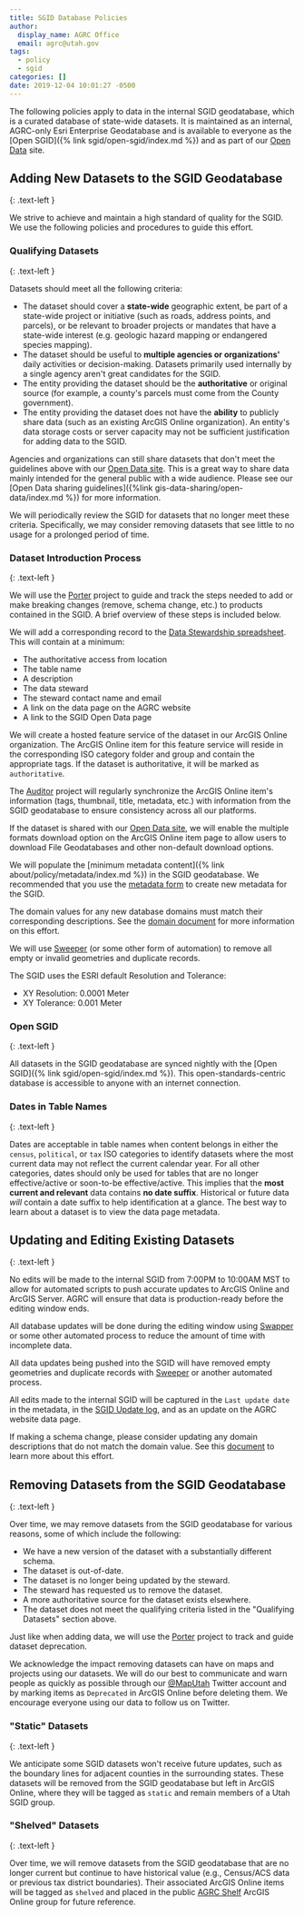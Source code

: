 ```yaml
---
title: SGID Database Policies
author:
  display_name: AGRC Office
  email: agrc@utah.gov
tags:
  - policy
  - sgid
categories: []
date: 2019-12-04 10:01:27 -0500
---
```


The following policies apply to data in the internal SGID geodatabase, which is a curated database of state-wide datasets. It is maintained as an internal, AGRC-only Esri Enterprise Geodatabase and is available to everyone as the [Open SGID]({% link sgid/open-sgid/index.md %}) and as part of our [Open Data](https://opendata.gis.utah.gov) site.

## Adding New Datasets to the SGID Geodatabase
{: .text-left }

We strive to achieve and maintain a high standard of quality for the SGID. We use the following policies and procedures to guide this effort.

### Qualifying Datasets
{: .text-left }

Datasets should meet all the following criteria:

- The dataset should cover a **state-wide** geographic extent, be part of a state-wide project or initiative (such as roads, address points, and parcels), or be relevant to broader projects or mandates that have a state-wide interest (e.g. geologic hazard mapping or endangered species mapping).
- The dataset should be useful to **multiple agencies or organizations'** daily activities or decision-making. Datasets primarily used internally by a single agency aren't great candidates for the SGID.
- The entity providing the dataset should be the **authoritative** or original source (for example, a county's parcels must come from the County government).
- The entity providing the dataset does not have the **ability** to publicly share data (such as an existing ArcGIS Online organization). An entity's data storage costs or server capacity may not be sufficient justification for adding data to the SGID.

Agencies and organizations can still share datasets that don't meet the guidelines above with our [Open Data site](https://opendata.gis.utah.gov/). This is a great way to share data mainly intended for the general public with a wide audience. Please see our [Open Data sharing guidelines]({%link gis-data-sharing/open-data/index.md %}) for more information.

We will periodically review the SGID for datasets that no longer meet these criteria. Specifically, we may consider removing datasets that see little to no usage for a prolonged period of time.

### Dataset Introduction Process
{: .text-left }

We will use the [Porter](https://github.com/agrc/porter) project to guide and track the steps needed to add or make breaking changes (remove, schema change, etc.) to products contained in the SGID. A brief overview of these steps is included below.

We will add a corresponding record to the [Data Stewardship spreadsheet](https://docs.google.com/spreadsheets/d/11ASS7LnxgpnD0jN4utzklREgMf1pcvYjcXcIcESHweQ/edit#gid=1). This will contain at a minimum:

- The authoritative access from location
- The table name
- A description
- The data steward
- The steward contact name and email
- A link on the data page on the AGRC website
- A link to the SGID Open Data page

We will create a hosted feature service of the dataset in our ArcGIS Online organization. The ArcGIS Online item for this feature service will reside in the corresponding ISO category folder and group and contain the appropriate tags. If the dataset is authoritative, it will be marked as `authoritative`.

The [Auditor](https://github.com/agrc/auditor) project will regularly synchronize the ArcGIS Online item's information (tags, thumbnail, title, metadata, etc.) with information from the SGID geodatabase to ensure consistency across all our platforms.

If the dataset is shared with our [Open Data site](https://opendata.gis.utah.gov/), we will enable the multiple formats download option on the ArcGIS Online item page to allow users to download File Geodatabases and other non-default download options.

We will populate the [minimum metadata content]({% link about/policy/metadata/index.md %}) in the SGID geodatabase. We recommended that you use the [metadata form](https://docs.google.com/forms/d/1u7gwdmRN-83Kh5zizi-kHRObeoNyaakM3scPkLT3zKY/edit) to create new metadata for the SGID.

The domain values for any new database domains must match their corresponding descriptions. See the [domain document](https://docs.google.com/document/d/12bdtmtv-ZVF9g-lFshbobx8DbKX9LfbL44HawLjFTVw/edit?usp=sharing) for more information on this effort.

We will use [Sweeper](https://github.com/agrc/sweeper) (or some other form of automation) to remove all empty or invalid geometries and duplicate records.

The SGID uses the ESRI default Resolution and Tolerance:

- XY Resolution: 0.0001 Meter
- XY Tolerance: 0.001 Meter

### Open SGID
{: .text-left }

All datasets in the SGID geodatabase are synced nightly with the [Open SGID]({% link sgid/open-sgid/index.md %}). This open-standards-centric database is accessible to anyone with an internet connection.

### Dates in Table Names
{: .text-left }

Dates are acceptable in table names when content belongs in either the `census`, `political`, or `tax` ISO categories to identify datasets where the most current data may not reflect the current calendar year. For all other categories, dates should only be used for tables that are no longer effective/active or soon-to-be effective/active. This implies that the **most current and relevant** data contains **no date suffix**. Historical or future data _will_ contain a date suffix to help identification at a glance. The best way to learn about a dataset is to view the data page metadata.

## Updating and Editing Existing Datasets
{: .text-left }

No edits will be made to the internal SGID from 7:00PM to 10:00AM MST to allow for automated scripts to push accurate updates to ArcGIS Online and ArcGIS Server. AGRC will ensure that data is production-ready before the editing window ends.

All database updates will be done during the editing window using [Swapper](https://github.com/agrc/swapper) or some other automated process to reduce the amount of time with incomplete data.

All data updates being pushed into the SGID will have removed empty geometries and duplicate records with [Sweeper](https://github.com/agrc/sweeper) or another automated process.

All edits made to the internal SGID will be captured in the `Last update date` in the metadata, in the [SGID Update log](https://docs.google.com/spreadsheets/d/11ASS7LnxgpnD0jN4utzklREgMf1pcvYjcXcIcESHweQ/edit#gid=0), and as an update on the AGRC website data page.

If making a schema change, please consider updating any domain descriptions that do not match the domain value. See this [document](https://docs.google.com/document/d/12bdtmtv-ZVF9g-lFshbobx8DbKX9LfbL44HawLjFTVw/edit?usp=sharing) to learn more about this effort.

## Removing Datasets from the SGID Geodatabase
{: .text-left }

Over time, we may remove datasets from the SGID geodatabase for various reasons, some of which include the following:

- We have a new version of the dataset with a substantially different schema.
- The dataset is out-of-date.
- The dataset is no longer being updated by the steward.
- The steward has requested us to remove the dataset.
- A more authoritative source for the dataset exists elsewhere.
- The dataset does not meet the qualifying criteria listed in the "Qualifying Datasets" section above.

Just like when adding data, we will use the [Porter](https://github.com/agrc/porter) project to track and guide dataset deprecation.

We acknowledge the impact removing datasets can have on maps and projects using our datasets. We will do our best to communicate and warn people as quickly as possible through our [@MapUtah](https://twitter.com/maputah) Twitter account and by marking items as `Deprecated` in ArcGIS Online before deleting them. We encourage everyone using our data to follow us on Twitter.

### "Static" Datasets
{: .text-left }

We anticipate some SGID datasets won't receive future updates, such as the boundary lines for adjacent counties in the surrounding states. These datasets will be removed from the SGID geodatabase but left in ArcGIS Online, where they will be tagged as `static` and remain members of a Utah SGID group.

### "Shelved" Datasets
{: .text-left }

Over time, we will remove datasets from the SGID geodatabase that are no longer current but continue to have historical value (e.g., Census/ACS data or previous tax district boundaries). Their associated ArcGIS Online items will be tagged as `shelved` and placed in the public [AGRC Shelf](http://utah.maps.arcgis.com/home/group.html?id=8765687b7b0545668fff02d1b750f7a9) ArcGIS Online group for future reference.
